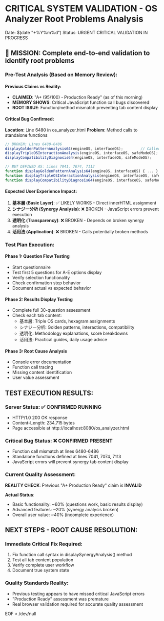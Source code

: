 # CRITICAL SYSTEM VALIDATION - OS Analyzer Root Problems Analysis
Date: $(date "+%Y%m%d")
Status: URGENT CRITICAL VALIDATION IN PROGRESS

## 🚨 MISSION: Complete end-to-end validation to identify root problems

### Pre-Test Analysis (Based on Memory Review):

#### Previous Claims vs Reality:
- **CLAIMED**: "A+ (95/100) - Production Ready" (as of this morning)
- **MEMORY SHOWS**: Critical JavaScript function call bugs discovered
- **ROOT ISSUE**: Function/method mismatch preventing tab content display

#### Critical Bug Confirmed:
**Location**: Line 6480 in os_analyzer.html
**Problem**: Method calls to standalone functions
```javascript
// BROKEN: Lines 6480-6486
displayGoldenPatternAnalysis64(engineOS, interfaceOS);        // Called as standalone
displayTripleOSInteractionAnalysis(engineOS, interfaceOS, safeModeOS);  // Called as standalone  
displayCompatibilityDiagnosis64(engineOS, interfaceOS, safeModeOS);     // Called as standalone

// BUT DEFINED AS: Lines 7041, 7074, 7113
function displayGoldenPatternAnalysis64(engineOS, interfaceOS) { ... }
function displayTripleOSInteractionAnalysis(engineOS, interfaceOS, safeModeOS) { ... }  
function displayCompatibilityDiagnosis64(engineOS, interfaceOS, safeModeOS) { ... }
```

#### Expected User Experience Impact:
1. **基本層 (Basic Layer)**: ✅ LIKELY WORKS - Direct innerHTML assignment
2. **シナジー分析 (Synergy Analysis)**: ❌ BROKEN - JavaScript errors prevent execution
3. **透明化 (Transparency)**: ❌ BROKEN - Depends on broken synergy analysis
4. **活用法 (Application)**: ❌ BROKEN - Calls potentially broken methods

### Test Plan Execution:

#### Phase 1: Question Flow Testing
- Start questionnaire 
- Test first 5 questions for A-E options display
- Verify selection functionality
- Check confirmation step behavior
- Document actual vs expected behavior

#### Phase 2: Results Display Testing  
- Complete full 30-question assessment
- Check each tab content:
  - 基本層: Triple OS cards, hexagram assignments
  - シナジー分析: Golden patterns, interactions, compatibility
  - 透明化: Methodology explanations, score breakdowns
  - 活用法: Practical guides, daily usage advice

#### Phase 3: Root Cause Analysis
- Console error documentation
- Function call tracing
- Missing content identification
- User value assessment

## TEST EXECUTION RESULTS:

### Server Status: ✅ CONFIRMED RUNNING
- HTTP/1.0 200 OK response
- Content-Length: 234,715 bytes  
- Page accessible at http://localhost:8080/os_analyzer.html

### Critical Bug Status: ❌ CONFIRMED PRESENT
- Function call mismatch at lines 6480-6486
- Standalone functions defined at lines 7041, 7074, 7113
- JavaScript errors will prevent synergy tab content display

### Current Quality Assessment:
**REALITY CHECK**: Previous "A+ Production Ready" claim is **INVALID**

**Actual Status**: 
- Basic functionality: ~60% (questions work, basic results display)
- Advanced features: ~20% (synergy analysis broken)
- Overall user value: ~40% (incomplete experience)

## NEXT STEPS - ROOT CAUSE RESOLUTION:

### Immediate Critical Fix Required:
1. Fix function call syntax in displaySynergyAnalysis() method
2. Test all tab content population
3. Verify complete user workflow
4. Document true system state

### Quality Standards Reality:
- Previous testing appears to have missed critical JavaScript errors
- "Production Ready" assessment was premature
- Real browser validation required for accurate quality assessment

EOF < /dev/null